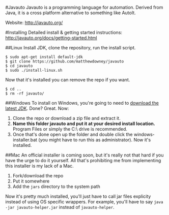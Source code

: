 #Javauto
Javauto is a programming language for automation. Derived from Java, it is a cross platform alternative to something like AutoIt.

Website: http://javauto.org/

#Installing
Detailed install & getting started instructions: http://javauto.org/docs/getting-started.html

##Linux
Install JDK, clone the repository, run the install script.
```
$ sudo apt-get install default-jdk
$ git clone https://github.com/matthewdowney/javauto
$ cd javauto
$ sudo ./install-linux.sh
```

Now that it's installed you can remove the repo if you want.
```
$ cd ..
$ rm -rf javauto/
```

##Windows
To install on Windows, you're going to need to [download the latest JDK](http://www.oracle.com/technetwork/java/javase/downloads/index.html).
Done? Great. Now:
1. Clone the repo or download a zip file and extract it.
2. **Name this folder javauto and put it at your desired install location.** Program Files or simply the C:\ drive is recommended. 
3. Once that's done open up the folder and double click the windows-installer.bat (you might have to run this as administrator).
Now it's installed.

##Mac
An official installer is coming soon, but it's really not that hard if you have the urge to do it yourself. All that's prohibiting me from implementing this installer is my lack of a Mac.

1. Fork/download the repo
2. Put it somewhere
3. Add the `jars` directory to the system path

Now it's pretty much installed, you'll just have to call jar files explicity instead of using OS specific wrappers. For example, you'll have to say `java -jar javauto-helper.jar` instead of `javauto-helper`.
